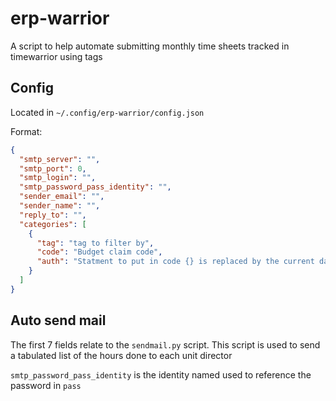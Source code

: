 # erp-warrior
A script to help automate submitting monthly time sheets tracked in timewarrior using tags

## Config
Located in `~/.config/erp-warrior/config.json`

Format:
```json
{
  "smtp_server": "",
  "smtp_port": 0,
  "smtp_login": "",
  "smtp_password_pass_identity": "",
  "sender_email": "",
  "sender_name": "",
  "reply_to": "",
  "categories": [
    {
      "tag": "tag to filter by",
      "code": "Budget claim code",
      "auth": "Statment to put in code {} is replaced by the current date in YYYY-MM-DD format"
    }
  ]
}
```

## Auto send mail
The first 7 fields relate to the `sendmail.py` script.
This script is used to send a tabulated list of the hours done to each unit director

`smtp_password_pass_identity` is the identity named used to reference the password in `pass`
